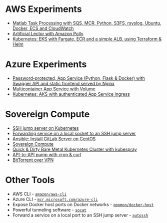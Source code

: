 # AWS Experiments

* [Matlab Task Processing with SQS, MCR, Python, S3FS, rsyslog, Ubuntu, Docker, ECS and CloudWatch](aws/running-tasks-on-upload-with-sqs-ecs-cloudwatch-mcr-s3fs-rsyslog-python)
* [Artificial Lector with Amazon Polly](aws/artificial-lector-with-amazon-polly)
* [Kubernetes: EKS with Fargate, ECR and a simple ALB, using Terraform & Helm](aws/eks-fargate-ecr-terraform-helm)


# Azure Experiments

* [Password-protected, App Service (Python, Flask & Docker) with Swagger API and static frontend served by Nginx](azure/app-service)
* [Multicontainer App Service with Volume](azure/multicontainer-app-service-with-volume)
* [Kubernetes: AKS with authenticated App Service ingress](azure/aks-with-app-service-ingress)


# Sovereign Compute

* [SSH jump server on Kubernetes](other/ssh-jump-server)
* [Forwarding service on a local socket to an SSH jump server](other/autossh)
* [Ansible: Install GitLab Server on CentOS](other/gitlab-with-ansible)
* [Sovereign Compute](other/sovereign-compute)
* [Quick & Dirty Bare Metal Kubernetes Cluster with kubespray](other/bare-metal-kubernetes-with-kubespray)
* [API-to-API pump with cron & curl](other/cron-curl)
* [BitTorrent over VPN](other/bittorrent-over-vpn)


# Other Tools

* AWS CLI - [`amazon/aws-cli`](https://hub.docker.com/r/amazon/aws-cli)
* Azure CLI - [`mcr.microsoft.com/azure-cli`](https://hub.docker.com/_/microsoft-azure-cli)
* Expose Docker host ports on Docker networks - [`qoomon/docker-host`](https://github.com/qoomon/docker-host)
* Powerful tunneling software - [`socat`](https://www.redhat.com/sysadmin/getting-started-socat)
* Forward a service on a local port to an SSH jump server - [`autossh`](https://www.harding.motd.ca/autossh/)
